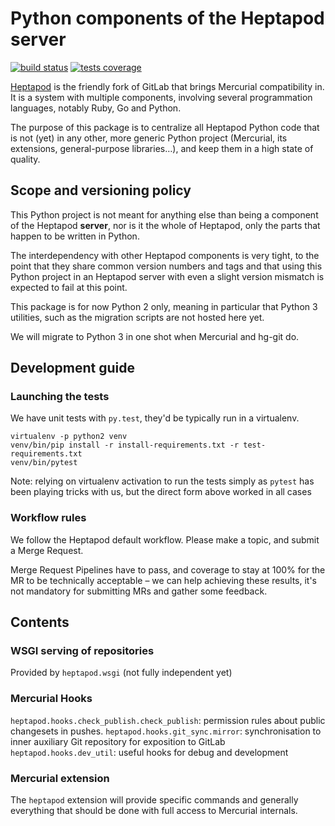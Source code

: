 # Python components of the Heptapod server

[![build status](https://foss.heptapod.net/heptapod/py-heptapod/badges/branch/default/build.svg)](https://foss.heptapod.net/heptapod/py-heptapod/commits/branch/default)
[![tests coverage](https://foss.heptapod.net/heptapod/py-heptapod/badges/branch/default/coverage.svg)](https://foss.heptapod.net/heptapod/py-heptapod/commits/branch/default)

[Heptapod](https://heptapod.net) is the friendly fork of GitLab that brings
Mercurial compatibility in. It is a system with multiple components, involving
several programmation languages, notably Ruby, Go and Python.

The purpose of this package is to centralize all Heptapod Python code that is
not (yet) in any other, more generic Python project (Mercurial, its extensions,
general-purpose libraries…), and keep them in a high state of quality.

## Scope and versioning policy

This Python project is not meant for anything else than being a component of
the Heptapod **server**, nor is it the whole of Heptapod, only
the parts that happen to be written in Python.

The interdependency with other Heptapod components is very tight, to the point
that they share common version numbers and tags and that using this Python
project in an Heptapod server with even a slight version mismatch is
expected to fail at this point.

This package is for now Python 2 only, meaning in particular that Python 3
utilities, such as the migration scripts are not hosted here yet.

We will migrate to Python 3 in one shot when Mercurial and hg-git do.

## Development guide

### Launching the tests

We have unit tests with `py.test`, they'd be typically run in a virtualenv.

```
virtualenv -p python2 venv
venv/bin/pip install -r install-requirements.txt -r test-requirements.txt
venv/bin/pytest
```

Note: relying on virtualenv activation to run the tests simply as `pytest` has
been playing tricks with us, but the direct form above worked in all cases

### Workflow rules

We follow the Heptapod default workflow. Please make a topic, and submit a
Merge Request.

Merge Request Pipelines have to pass, and coverage to stay at 100% for the MR
to be technically acceptable – we can help achieving these results, it's not
mandatory for submitting MRs and gather some feedback.


## Contents

### WSGI serving of repositories

Provided by `heptapod.wsgi` (not fully independent yet)


### Mercurial Hooks

`heptapod.hooks.check_publish.check_publish`:
   permission rules about public changesets in pushes.
`heptapod.hooks.git_sync.mirror`:
   synchronisation to inner auxiliary Git repository for exposition to GitLab
`heptapod.hooks.dev_util`: useful hooks for debug and development

### Mercurial extension

The `heptapod` extension will provide specific commands and generally everything
that should be done with full access to Mercurial internals.